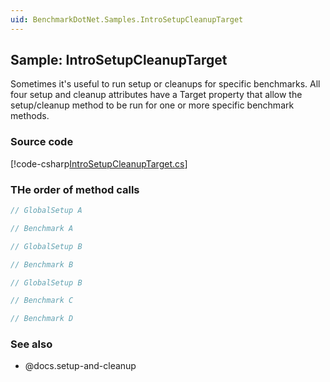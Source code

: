 ```yaml
---
uid: BenchmarkDotNet.Samples.IntroSetupCleanupTarget
---
```


## Sample: IntroSetupCleanupTarget

Sometimes it's useful to run setup or cleanups for specific benchmarks.
All four setup and cleanup attributes have a Target property that allow
  the setup/cleanup method to be run for one or more specific benchmark methods.

### Source code

[!code-csharp[IntroSetupCleanupTarget.cs](../../../samples/BenchmarkDotNet.Samples/IntroSetupCleanupTarget.cs)]

### THe order of method calls

```cs
// GlobalSetup A

// Benchmark A

// GlobalSetup B

// Benchmark B

// GlobalSetup B

// Benchmark C

// Benchmark D
```

### See also

* @docs.setup-and-cleanup